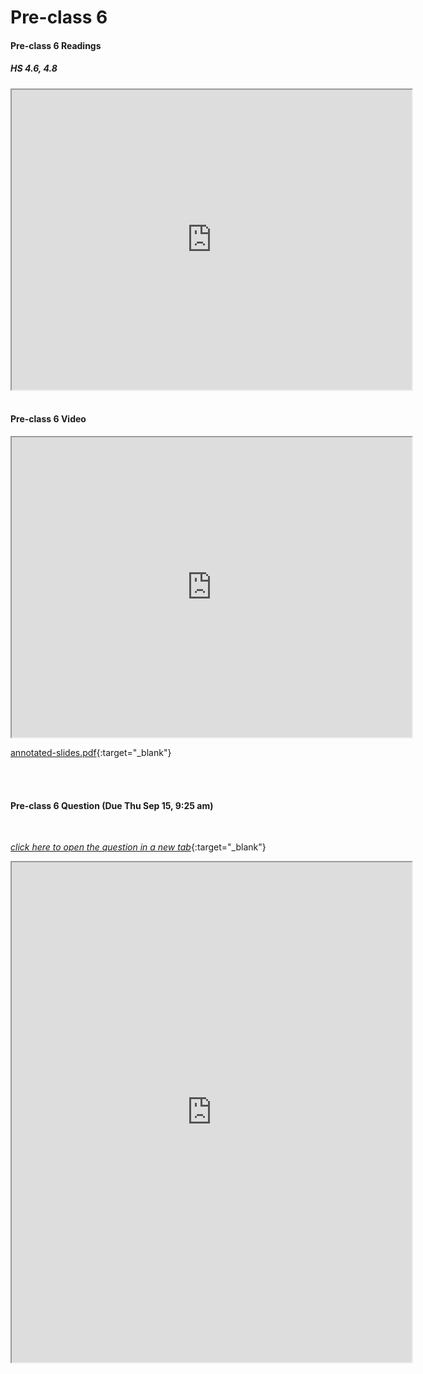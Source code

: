 # Pre-class 6

#### Pre-class 6 Readings

##### HS 4.6, 4.8
<iframe src="https://drive.google.com/file/d/1_i7iTgFjYBEslSZCB6LeDXTvOGE_oQ1A/preview" width="640" height="480" allowfullscreen>
</iframe>

<br>
<br>

#### Pre-class 6 Video

<iframe src="https://drive.google.com/file/d/1zQaGaeB8wFfpnKMD_W5I0KmvEJnQTJQp/preview" width="640" height="480" frameborder="20" marginheight="0" marginwidth="0">Loading…
</iframe>

[annotated-slides.pdf](https://drive.google.com/file/d/1R4rAoKFW5V7fpyItqnh9zAY--UIvfUcc/view?usp=sharing){:target="_blank"}

<br>
<br>

#### Pre-class 6 Question (Due Thu Sep 15, 9:25 am)

<br>

[*click here to open the question in a new tab*](https://forms.gle/SpSn4mNTy86FodZS6){:target="_blank"}

<iframe src="https://docs.google.com/forms/d/e/1FAIpQLSdpUYa30f55uLpm0h-97i2cUwVWxEsv2llTTY2BGDHFNs_DOQ/viewform?embedded=true" width="640" height="800" frameborder="20" marginheight="0" marginwidth="0">Loading…
</iframe>
